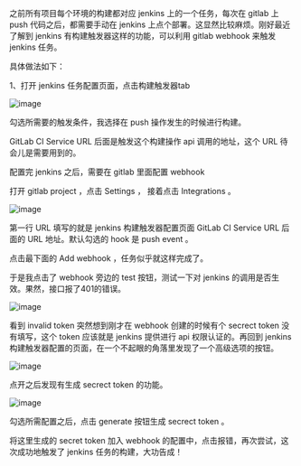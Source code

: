 之前所有项目每个环境的构建都对应 jenkins 上的一个任务，每次在 gitlab 上 push 代码之后，都需要手动在 jenkins 上点个部署。这显然比较麻烦。刚好最近了解到 jenkins 有构建触发器这样的功能，可以利用 gitlab webhook 来触发 jenkins 任务。

具体做法如下：

1、打开 jenkins 任务配置页面，点击构建触发器tab

![image](//qhyxpicoss.kujiale.com/2018/03/22/LKZ23RAKAIB4ARYEAAAAABI8_1966x1198.png)

勾选所需要的触发条件，我选择在 push 操作发生的时候进行构建。

GitLab CI Service URL 后面是触发这个构建操作 api 调用的地址，这个 URL 待会儿是需要用到的。

配置完 jenkins 之后，需要在 gitlab 里面配置 webhook

打开 gitlab project ，点击 Settings ， 接着点击 Integrations 。

![image](//qhyxpicoss.kujiale.com/2018/03/23/LKZZROQKAIB36X4SAAAAAEA8_1422x1082.png)

第一行 URL 填写的就是 jenkins 构建触发器配置页面 GitLab CI Service URL 后面的 URL 地址。默认勾选的 hook 是 push event 。

点击最下面的 Add webhook ，任务似乎就这样完成了。

于是我点击了 webhook 旁边的 test 按钮，测试一下对 jenkins 的调用是否生效。果然，接口报了401的错误。

![image](//qhyxpicoss.kujiale.com/2018/03/23/LKZ23RAKAIB4ARYEAAAAABY8_1934x54.png)

看到 invalid token 突然想到刚才在 webhook 创建的时候有个 secrect token 没有填写，这个 token 应该就是 jenkins 提供进行 api 权限认证的。再回到 jenkins 构建触发器配置的页面，在一个不起眼的角落里发现了一个高级选项的按钮。

![image](//qhyxpicoss.kujiale.com/2018/03/23/LKZ23RAKAIB4ARYEAAAAABQ8_2140x1182.png)

点开之后发现有生成 secrect token 的功能。

![image](//qhyxpicoss.kujiale.com/2018/03/23/LKZZROQKAIB36X4SAAAAADY8_1808x592.png)

勾选所需配置之后，点击 generate 按钮生成 secrect token 。

将这里生成的 secret token 加入 webhook 的配置中，点击报错，再次尝试，这次成功地触发了 jenkins 任务的构建，大功告成！